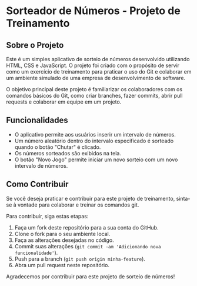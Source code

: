 # Sorteador de Números - Projeto de Treinamento

## Sobre o Projeto
Este é um simples aplicativo de sorteio de números desenvolvido utilizando HTML, CSS e JavaScript. O projeto foi criado com o propósito de servir como um exercício de treinamento para praticar o uso do Git e colaborar em um ambiente simulado de uma empresa de desenvolvimento de software.

O objetivo principal deste projeto é familiarizar os colaboradores com os comandos básicos do Git, como criar branches, fazer commits, abrir pull requests e colaborar em equipe em um projeto.

## Funcionalidades
- O aplicativo permite aos usuários inserir um intervalo de números.
- Um número aleatório dentro do intervalo especificado é sorteado quando o botão "Chutar" é clicado.
- Os números sorteados são exibidos na tela.
- O botão "Novo Jogo" permite iniciar um novo sorteio com um novo intervalo de números.

## Como Contribuir
Se você deseja praticar e contribuir para este projeto de treinamento, sinta-se à vontade para colaborar e treinar os comandos git.

Para contribuir, siga estas etapas:
1. Faça um fork deste repositório para a sua conta do GitHub.
2. Clone o fork para o seu ambiente local.
3. Faça as alterações desejadas no código.
4. Commit suas alterações (`git commit -am 'Adicionando nova funcionalidade'`).
5. Push para a branch (`git push origin minha-feature`).
6. Abra um pull request neste repositório.

Agradecemos por contribuir para este projeto de sorteio de números!



